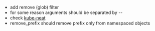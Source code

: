 * add remove (glob) filter
* for some reason arguments should be separated by --
* check [kube-neat](https://github.com/itaysk/kubectl-neat)
* remove_prefix should remove prefix only from namespaced objects 
